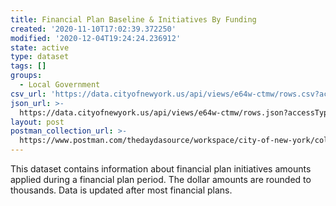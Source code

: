 ```yaml
---
title: Financial Plan Baseline & Initiatives By Funding
created: '2020-11-10T17:02:39.372250'
modified: '2020-12-04T19:24:24.236912'
state: active
type: dataset
tags: []
groups:
  - Local Government
csv_url: 'https://data.cityofnewyork.us/api/views/e64w-ctmw/rows.csv?accessType=DOWNLOAD'
json_url: >-
  https://data.cityofnewyork.us/api/views/e64w-ctmw/rows.json?accessType=DOWNLOAD
layout: post
postman_collection_url: >-
  https://www.postman.com/thedaydasource/workspace/city-of-new-york/collection/15909983-4bc18daa-47e6-4300-8e26-88e15820889a
---
```

This dataset contains information about financial plan initiatives amounts applied during a financial plan period.  The dollar amounts are rounded to thousands.  Data is updated after most financial plans.
